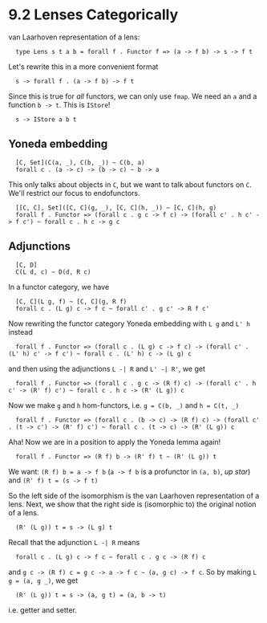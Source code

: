 # 9.2 Lenses Categorically
van Laarhoven representation of a lens:
```
  type Lens s t a b = forall f . Functor f => (a -> f b) -> s -> f t
```
Let's rewrite this in a more convenient format
```
  s -> forall f . (a -> f b) -> f t
```
Since this is true for *all* functors, we can only use `fmap`. We need an `a` and a function `b -> t`. This is `IStore`!
```
  s -> IStore a b t
```

## Yoneda embedding
```
  [C, Set](C(a, _), C(b, _)) ~ C(b, a)
  forall c . (a -> c) -> (b -> c) ~ b -> a
```
This only talks about objects in `C`, but we want to talk about functors on `C`. We'll restrict our focus to endofunctors.

```
  [[C, C], Set]([C, C](g, _), [C, C](h, _)) ~ [C, C](h, g)
  forall f . Functor => (forall c . g c -> f c) -> (forall c' . h c' -> f c') ~ forall c . h c -> g c
```

## Adjunctions
```
  [C, D]
  C(L d, c) ~ D(d, R c)
```
In a functor category, we have
```
  [C, C](L g, f) ~ [C, C](g, R f)
  forall c . (L g) c -> f c ~ forall c' . g c' -> R f c'
```

Now rewriting the functor category Yoneda embedding with `L g` and `L' h` instead
```
  forall f . Functor => (forall c . (L g) c -> f c) -> (forall c' . (L' h) c' -> f c') ~ forall c . (L' h) c -> (L g) c
```
and then using the adjunctions `L -| R` and `L' -| R'`, we get
```
  forall f . Functor => (forall c . g c -> (R f) c) -> (forall c' . h c' -> (R' f) c') ~ forall c . h c -> (R' (L g)) c
```

Now we make `g` and `h` hom-functors, i.e. `g = C(b, _)` and `h = C(t, _)`
```
  forall f . Functor => (forall c . (b -> c) -> (R f) c) -> (forall c' . (t -> c') -> (R' f) c') ~ forall c . (t -> c) -> (R' (L g)) c
```

Aha! Now we are in a position to apply the Yoneda lemma again!
```
  forall f . Functor => (R f) b -> (R' f) t ~ (R' (L g)) t
```

We want: `(R f) b = a -> f b` (`a -> f b` is a profunctor in `(a, b)`, *up star*) and `(R' f) t = (s -> f t)`

So the left side of the isomorphism is the van Laarhoven representation of a lens. Next, we show that the right side is (isomorphic to) the original notion of a lens.
```
  (R' (L g)) t = s -> (L g) t
```
Recall that the adjunction `L -| R` means
```
  forall c . (L g) c -> f c ~ forall c . g c -> (R f) c
```
and `g c -> (R f) c = g c -> a -> f c ~ (a, g c) -> f c`. So by making `L g = (a, g _)`, we get
```
  (R' (L g)) t = s -> (a, g t) = (a, b -> t)
```
i.e. getter and setter.
